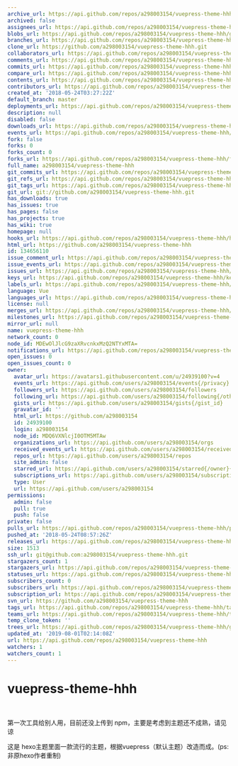 ```yaml
---
archive_url: https://api.github.com/repos/a298003154/vuepress-theme-hhh/{archive_format}{/ref}
archived: false
assignees_url: https://api.github.com/repos/a298003154/vuepress-theme-hhh/assignees{/user}
blobs_url: https://api.github.com/repos/a298003154/vuepress-theme-hhh/git/blobs{/sha}
branches_url: https://api.github.com/repos/a298003154/vuepress-theme-hhh/branches{/branch}
clone_url: https://github.com/a298003154/vuepress-theme-hhh.git
collaborators_url: https://api.github.com/repos/a298003154/vuepress-theme-hhh/collaborators{/collaborator}
comments_url: https://api.github.com/repos/a298003154/vuepress-theme-hhh/comments{/number}
commits_url: https://api.github.com/repos/a298003154/vuepress-theme-hhh/commits{/sha}
compare_url: https://api.github.com/repos/a298003154/vuepress-theme-hhh/compare/{base}...{head}
contents_url: https://api.github.com/repos/a298003154/vuepress-theme-hhh/contents/{+path}
contributors_url: https://api.github.com/repos/a298003154/vuepress-theme-hhh/contributors
created_at: '2018-05-24T03:27:22Z'
default_branch: master
deployments_url: https://api.github.com/repos/a298003154/vuepress-theme-hhh/deployments
description: null
disabled: false
downloads_url: https://api.github.com/repos/a298003154/vuepress-theme-hhh/downloads
events_url: https://api.github.com/repos/a298003154/vuepress-theme-hhh/events
fork: false
forks: 0
forks_count: 0
forks_url: https://api.github.com/repos/a298003154/vuepress-theme-hhh/forks
full_name: a298003154/vuepress-theme-hhh
git_commits_url: https://api.github.com/repos/a298003154/vuepress-theme-hhh/git/commits{/sha}
git_refs_url: https://api.github.com/repos/a298003154/vuepress-theme-hhh/git/refs{/sha}
git_tags_url: https://api.github.com/repos/a298003154/vuepress-theme-hhh/git/tags{/sha}
git_url: git://github.com/a298003154/vuepress-theme-hhh.git
has_downloads: true
has_issues: true
has_pages: false
has_projects: true
has_wiki: true
homepage: null
hooks_url: https://api.github.com/repos/a298003154/vuepress-theme-hhh/hooks
html_url: https://github.com/a298003154/vuepress-theme-hhh
id: 134656110
issue_comment_url: https://api.github.com/repos/a298003154/vuepress-theme-hhh/issues/comments{/number}
issue_events_url: https://api.github.com/repos/a298003154/vuepress-theme-hhh/issues/events{/number}
issues_url: https://api.github.com/repos/a298003154/vuepress-theme-hhh/issues{/number}
keys_url: https://api.github.com/repos/a298003154/vuepress-theme-hhh/keys{/key_id}
labels_url: https://api.github.com/repos/a298003154/vuepress-theme-hhh/labels{/name}
language: Vue
languages_url: https://api.github.com/repos/a298003154/vuepress-theme-hhh/languages
license: null
merges_url: https://api.github.com/repos/a298003154/vuepress-theme-hhh/merges
milestones_url: https://api.github.com/repos/a298003154/vuepress-theme-hhh/milestones{/number}
mirror_url: null
name: vuepress-theme-hhh
network_count: 0
node_id: MDEwOlJlcG9zaXRvcnkxMzQ2NTYxMTA=
notifications_url: https://api.github.com/repos/a298003154/vuepress-theme-hhh/notifications{?since,all,participating}
open_issues: 0
open_issues_count: 0
owner:
  avatar_url: https://avatars1.githubusercontent.com/u/24939100?v=4
  events_url: https://api.github.com/users/a298003154/events{/privacy}
  followers_url: https://api.github.com/users/a298003154/followers
  following_url: https://api.github.com/users/a298003154/following{/other_user}
  gists_url: https://api.github.com/users/a298003154/gists{/gist_id}
  gravatar_id: ''
  html_url: https://github.com/a298003154
  id: 24939100
  login: a298003154
  node_id: MDQ6VXNlcjI0OTM5MTAw
  organizations_url: https://api.github.com/users/a298003154/orgs
  received_events_url: https://api.github.com/users/a298003154/received_events
  repos_url: https://api.github.com/users/a298003154/repos
  site_admin: false
  starred_url: https://api.github.com/users/a298003154/starred{/owner}{/repo}
  subscriptions_url: https://api.github.com/users/a298003154/subscriptions
  type: User
  url: https://api.github.com/users/a298003154
permissions:
  admin: false
  pull: true
  push: false
private: false
pulls_url: https://api.github.com/repos/a298003154/vuepress-theme-hhh/pulls{/number}
pushed_at: '2018-05-24T08:57:26Z'
releases_url: https://api.github.com/repos/a298003154/vuepress-theme-hhh/releases{/id}
size: 1513
ssh_url: git@github.com:a298003154/vuepress-theme-hhh.git
stargazers_count: 1
stargazers_url: https://api.github.com/repos/a298003154/vuepress-theme-hhh/stargazers
statuses_url: https://api.github.com/repos/a298003154/vuepress-theme-hhh/statuses/{sha}
subscribers_count: 0
subscribers_url: https://api.github.com/repos/a298003154/vuepress-theme-hhh/subscribers
subscription_url: https://api.github.com/repos/a298003154/vuepress-theme-hhh/subscription
svn_url: https://github.com/a298003154/vuepress-theme-hhh
tags_url: https://api.github.com/repos/a298003154/vuepress-theme-hhh/tags
teams_url: https://api.github.com/repos/a298003154/vuepress-theme-hhh/teams
temp_clone_token: ''
trees_url: https://api.github.com/repos/a298003154/vuepress-theme-hhh/git/trees{/sha}
updated_at: '2019-08-01T02:14:08Z'
url: https://api.github.com/repos/a298003154/vuepress-theme-hhh
watchers: 1
watchers_count: 1
---
```


# vuepress-theme-hhh
 
 
第一次工具给别人用，目前还没上传到 npm，主要是考虑到主题还不成熟，请见谅


这是 hexo主题里面一款流行的主题，根据vuepress（默认主题）改造而成。(ps: 非原hexo作者重制)
